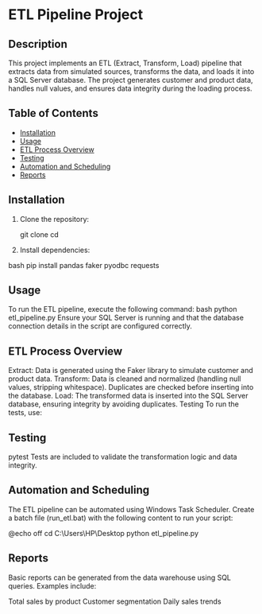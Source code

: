 # ETL Pipeline Project

## Description
This project implements an ETL (Extract, Transform, Load) pipeline that extracts data from simulated sources, transforms the data, and loads it into a SQL Server database. The project generates customer and product data, handles null values, and ensures data integrity during the loading process.

## Table of Contents
- [Installation](#installation)
- [Usage](#usage)
- [ETL Process Overview](#etl-process-overview)
- [Testing](#testing)
- [Automation and Scheduling](#automation-and-scheduling)
- [Reports](#reports)


## Installation
1. Clone the repository:
    

    git clone <repository-url>
    cd <repository-name>

2. Install dependencies:
    
bash
    pip install pandas faker pyodbc requests


## Usage
To run the ETL pipeline, execute the following command:
bash
python etl_pipeline.py
Ensure your SQL Server is running and that the database connection details in the script are configured correctly.

## ETL Process Overview
Extract: Data is generated using the Faker library to simulate customer and product data.
Transform:
Data is cleaned and normalized (handling null values, stripping whitespace).
Duplicates are checked before inserting into the database.
Load: The transformed data is inserted into the SQL Server database, ensuring integrity by avoiding duplicates.
Testing
To run the tests, use:
## Testing
pytest
Tests are included to validate the transformation logic and data integrity.

## Automation and Scheduling
The ETL pipeline can be automated using Windows Task Scheduler. Create a batch file (run_etl.bat) with the following content to run your script:

@echo off
cd C:\Users\HP\Desktop
python etl_pipeline.py


## Reports
Basic reports can be generated from the data warehouse using SQL queries. Examples include:

Total sales by product
Customer segmentation
Daily sales trends
